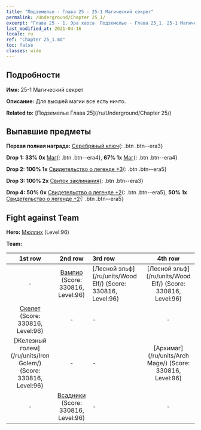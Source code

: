 ```yaml
---
title: "Подземелье - Глава 25 - 25-1 Магический секрет"
permalink: /Underground/Chapter 25_1/
excerpt: "Глава 25 - 1. Эра хаоса  Подземелье - Глава 25_1. 25-1 Магический секрет"
last_modified_at: 2021-04-16
locale: ru
ref: "Chapter 25_1.md"
toc: false
classes: wide
---
```


## Подробности

 **Имя:** 25-1 Магический секрет

 **Описание:** Для высшей магии все есть ничто.

 **Related to:** [Подземелье Глава 25](/ru/Underground/Chapter 25/)

## Выпавшие предметы

 **Первая полная награда:** [Серебряный ключ](/ru/Items/con_693/){: .btn .btn--era3}

 **Drop 1:** **33% 0x** [Маг](/ru/Items/unt_238/){: .btn .btn--era4}, **67% 1x** [Маг](/ru/Items/unt_238/){: .btn .btn--era4}

 **Drop 2:** **100% 1x** [Свидетельство о легенде +3](/ru/Items/mat_88/){: .btn .btn--era5}

 **Drop 3:** **100% 2x** [Свиток заклинания](/ru/Items/con_694/){: .btn .btn--era3}

 **Drop 4:** **50% 0x** [Свидетельство о легенде +2](/ru/Items/mat_81/){: .btn .btn--era5}, **50% 1x** [Свидетельство о легенде +2](/ru/Items/mat_81/){: .btn .btn--era5}


## Fight against Team
 **Hero:** [Мюллих](/ru/heroes/Mullich/) (Level:96)

 **Team:**


  | 1st row | 2nd row | 3rd row | 4th row |
  |:----:|:----:|:----|:----:|
  | - | [Вампир](/ru/units/Vampire/) (Score: 330816, Level:96)  | [Лесной эльф](/ru/units/Wood Elf/) (Score: 330816, Level:96)  | [Лесной эльф](/ru/units/Wood Elf/) (Score: 330816, Level:96)  |
  | [Скелет](/ru/units/Skeleton/) (Score: 330816, Level:96)  | - | - | - |
  | [Железный голем](/ru/units/Iron Golem/) (Score: 330816, Level:96)  | - | - | [Архимаг](/ru/units/Arch Mage/) (Score: 330816, Level:96)  |
  | - | [Всадники](/ru/units/Cavalier/) (Score: 330816, Level:96)  | - | - |


